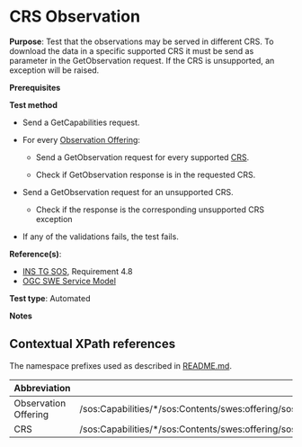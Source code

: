 # CRS Observation

**Purpose**: Test that the observations may be served in different CRS. To download the data in a specific supported CRS it must be send as parameter in the GetObservation request. If the CRS is unsupported, an exception will be raised.

**Prerequisites**

**Test method**

* Send a GetCapabilities request.

* For every [Observation Offering](#observationOffering):

  * Send a GetObservation request for every supported [CRS](#crs).

  * Check if GetObservation response is in the requested CRS.

* Send a GetObservation request for an unsupported CRS.

  * Check if the response is the corresponding unsupported CRS exception

* If any of the validations fails, the test fails.

**Reference(s)**:

* [INS TG SOS](http://inspire.ec.europa.eu/id/document/tg/download-sos/1.0), Requirement 4.8
* [OGC SWE Service Model](http://portal.opengeospatial.org/files/?artifact_id=38476)

**Test type**: Automated

**Notes**


## Contextual XPath references

The namespace prefixes used as described in [README.md](http://inspire.ec.europa.eu/id/ats/download-service/sos-tg-1.0/sos-pre-defined/README#namespaces).

| Abbreviation                                               |  XPath expression |
| ---------------------------------------------------------- | ------------------------------------------------------------------------- |
| Observation Offering <a name="observationOffering"></a> | /sos:Capabilities/*\/sos:Contents/swes:offering/sos:ObservationOffering |
| CRS <a name="crs"></a> | /sos:Capabilities/*\/sos:Contents/swes:offering/sos:ObservationOffering/swes:extensions/inspire_dls:SupportedSupportedCRS |